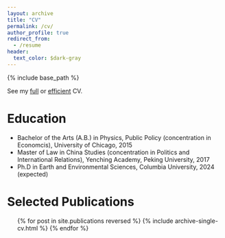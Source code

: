 ```yaml
---
layout: archive
title: "CV"
permalink: /cv/
author_profile: true
redirect_from:
  - /resume
header:
  text_color: $dark-gray
---
```


{% include base_path %}

See my [full](../../files/schwarzwald_fullcv_2308.pdf) or [efficient](../../files/schwarzwald_midcv_2308.pdf) CV. 

Education
======
* Bachelor of the Arts (A.B.) in Physics, Public Policy (concentration in Economcis), University of Chicago, 2015
* Master of Law in China Studies (concentration in Politics and International Relations), Yenching Academy, Peking University, 2017
* Ph.D in Earth and Environmental Sciences, Columbia University, 2024 (expected)

Selected Publications
=====
  <ul>{% for post in site.publications reversed %}
    {% include archive-single-cv.html %}
  {% endfor %}</ul>
